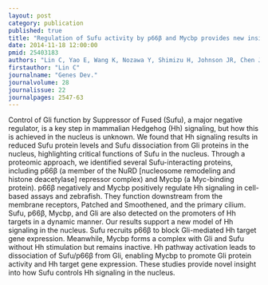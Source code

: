 ```yaml
---
layout: post
category: publication
published: true
title: "Regulation of Sufu activity by p66β and Mycbp provides new insight into vertebrate Hedgehog signaling."
date: 2014-11-18 12:00:00
pmid: 25403183
authors: "Lin C, Yao E, Wang K, Nozawa Y, Shimizu H, Johnson JR, Chen JN, Krogan NJ, Chuang PT"
firstauthor: "Lin C"
journalname: "Genes Dev."
journalvolume: 28
journalissue: 22
journalpages: 2547-63
---
```


Control of Gli function by Suppressor of Fused (Sufu), a major negative regulator, is a key step in mammalian Hedgehog (Hh) signaling, but how this is achieved in the nucleus is unknown. We found that Hh signaling results in reduced Sufu protein levels and Sufu dissociation from Gli proteins in the nucleus, highlighting critical functions of Sufu in the nucleus. Through a proteomic approach, we identified several Sufu-interacting proteins, including p66β (a member of the NuRD [nucleosome remodeling and histone deacetylase] repressor complex) and Mycbp (a Myc-binding protein). p66β negatively and Mycbp positively regulate Hh signaling in cell-based assays and zebrafish. They function downstream from the membrane receptors, Patched and Smoothened, and the primary cilium. Sufu, p66β, Mycbp, and Gli are also detected on the promoters of Hh targets in a dynamic manner. Our results support a new model of Hh signaling in the nucleus. Sufu recruits p66β to block Gli-mediated Hh target gene expression. Meanwhile, Mycbp forms a complex with Gli and Sufu without Hh stimulation but remains inactive. Hh pathway activation leads to dissociation of Sufu/p66β from Gli, enabling Mycbp to promote Gli protein activity and Hh target gene expression. These studies provide novel insight into how Sufu controls Hh signaling in the nucleus.

